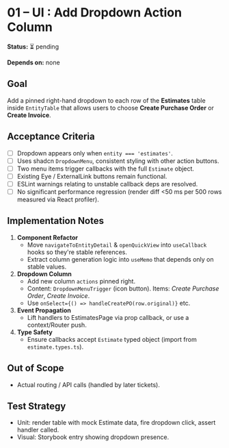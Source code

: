 # 01 – UI : Add Dropdown Action Column

**Status:** ⏳ pending

**Depends on:** none

## Goal

Add a pinned right-hand dropdown to each row of the **Estimates** table inside `EntityTable` that allows users to choose **Create Purchase Order** or **Create Invoice**.

## Acceptance Criteria

- [ ] Dropdown appears only when `entity === 'estimates'`.
- [ ] Uses shadcn `DropdownMenu`, consistent styling with other action buttons.
- [ ] Two menu items trigger callbacks with the full `Estimate` object.
- [ ] Existing Eye / ExternalLink buttons remain functional.
- [ ] ESLint warnings relating to unstable callback deps are resolved.
- [ ] No significant performance regression (render diff <50 ms per 500 rows measured via React profiler).

## Implementation Notes

1. **Component Refactor**
   - Move `navigateToEntityDetail` & `openQuickView` into `useCallback` hooks so they're stable references.
   - Extract column generation logic into `useMemo` that depends only on stable values.
2. **Dropdown Column**
   - Add new column `actions` pinned right.
   - Content: `DropdownMenuTrigger` (icon button). Items: _Create Purchase Order_, _Create Invoice_.
   - Use `onSelect={() => handleCreatePO(row.original)}` etc.
3. **Event Propagation**
   - Lift handlers to EstimatesPage via prop callback, or use a context/Router push.
4. **Type Safety**
   - Ensure callbacks accept `Estimate` typed object (import from `estimate.types.ts`).

## Out of Scope

- Actual routing / API calls (handled by later tickets).

## Test Strategy

- Unit: render table with mock Estimate data, fire dropdown click, assert handler called.
- Visual: Storybook entry showing dropdown presence.
